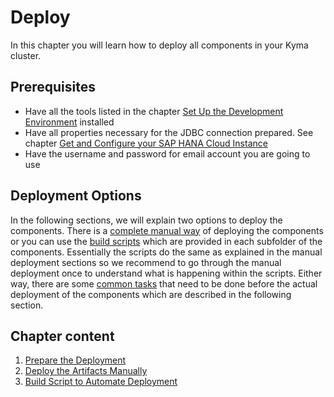 # Deploy

In this chapter you will learn how to deploy all components in your Kyma cluster. 

## Prerequisites

- Have all the tools listed in the chapter [Set Up the Development Environment](/documentation/prepare/set-up-local-environment/README.md) installed
- Have all properties necessary for the JDBC connection prepared. See chapter [Get and Configure your SAP HANA Cloud Instance](/documentation/prepare/configure-hana/README.md)
- Have the username and password for email account you are going to use

## Deployment Options

 In the following sections, we will explain two options to deploy the components. There is a [complete manual way](/documentation/deploy/manual-deployment/README.md) of deploying the components or you can use the [build scripts](/documentation/deploy/script-deployment/README.md) which are provided in each subfolder of the components.  Essentially the scripts do the same as explained in the manual deployment sections so we recommend to go through the manual deployment once to understand what is happening within the scripts. Either way,  there are some [common tasks](/documentation/deploy/prepare-deployment/README.md) that need to be done before the actual deployment of the components which are described in the following section.


## Chapter content
1. [Prepare the Deployment](/documentation/deploy/prepare-deployment/README.md)
2. [Deploy the Artifacts Manually](/documentation/deploy/manual-deployment/README.md)
3. [Build Script to Automate Deployment](/documentation/deploy/script-deployment/README.md)
